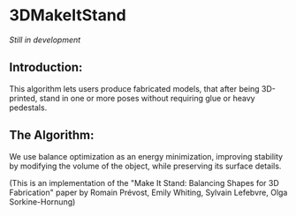 # 3DMakeItStand
_Still in development_

## Introduction:
This algorithm lets users produce fabricated models, that after being 3D-printed, stand in one or more poses without requiring glue or heavy pedestals.


## The Algorithm:
We use balance optimization as an energy minimization, improving stability by modifying the volume of the object, while preserving its surface details.


(This is an implementation of the "Make It Stand: Balancing Shapes for 3D Fabrication" paper by Romain Prévost, Emily Whiting, Sylvain Lefebvre, Olga Sorkine-Hornung)
